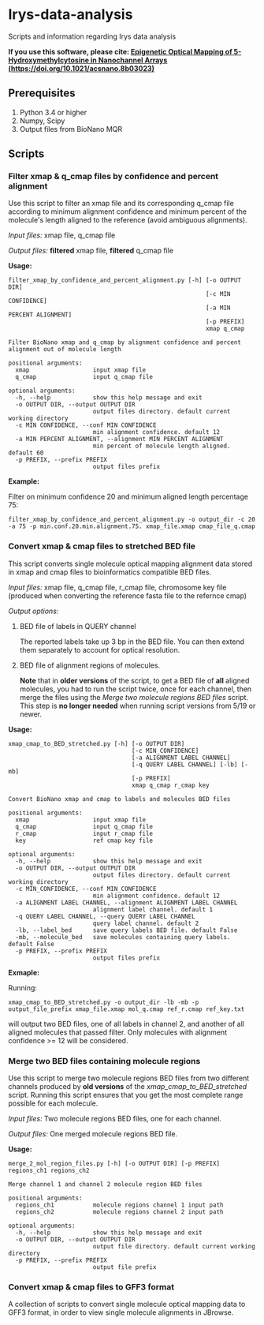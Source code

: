 # Irys-data-analysis
Scripts and information regarding Irys data analysis

**If you use this software, please cite: [Epigenetic Optical Mapping of 5-Hydroxymethylcytosine in Nanochannel Arrays (https://doi.org/10.1021/acsnano.8b03023)](https://doi.org/10.1021/acsnano.8b03023)**

## Prerequisites
1. Python 3.4 or higher
2. Numpy, Scipy
3. Output files from BioNano MQR

## Scripts
### Filter xmap & q_cmap files by confidence and percent alignment
Use this script to filter an xmap file and its corresponding q_cmap file according to minimum alignment confidence and minimum percent of the molecule's length aligned to the reference (avoid ambiguous alignments).

_Input files:_ xmap file, q_cmap file

_Output files:_ **filtered** xmap file, **filtered** q_cmap file

**Usage:**
```
filter_xmap_by_confidence_and_percent_alignment.py [-h] [-o OUTPUT DIR]
                                                        [-c MIN CONFIDENCE]
                                                        [-a MIN PERCENT ALIGNMENT]
                                                        [-p PREFIX]
                                                        xmap q_cmap

Filter BioNano xmap and q_cmap by alignment confidence and percent alignment out of molecule length

positional arguments:
  xmap                  input xmap file
  q_cmap                input q_cmap file

optional arguments:
  -h, --help            show this help message and exit
  -o OUTPUT DIR, --output OUTPUT DIR
                        output files directory. default current working directory
  -c MIN CONFIDENCE, --conf MIN CONFIDENCE
                        min alignment confidence. default 12
  -a MIN PERCENT ALIGNMENT, --alignment MIN PERCENT ALIGNMENT
                        min percent of molecule length aligned. default 60
  -p PREFIX, --prefix PREFIX
                        output files prefix
```

**Example:**

Filter on minimum confidence 20 and minimum aligned length percentage 75:
```
filter_xmap_by_confidence_and_percent_alignment.py -o output_dir -c 20 -a 75 -p min.conf.20.min.alignment.75. xmap_file.xmap cmap_file_q.cmap
```

### Convert xmap & cmap files to stretched BED file
This script converts single molecule optical mapping alignment data stored in xmap and cmap files to bioinformatics compatible BED files.

_Input files:_ xmap file, q_cmap file, r_cmap file, chromosome key file (produced when converting the reference fasta file to the refernce cmap)

_Output options:_
1. BED file of labels in QUERY channel

   The reported labels take up 3 bp in the BED file. You can then extend them separately to account for optical resolution.

2. BED file of alignment regions of molecules.

   **Note** that in **older versions** of the script, to get a BED file of **all** aligned molecules, you had to run the script twice, once for each channel, then merge the files using the _Merge two molecule regions BED files_ script. This step is **no longer needed** when running script versions from 5/19 or newer.

**Usage:**
```
xmap_cmap_to_BED_stretched.py [-h] [-o OUTPUT DIR]
                                   [-c MIN_CONFIDENCE]
                                   [-a ALIGNMENT LABEL CHANNEL]
                                   [-q QUERY LABEL CHANNEL] [-lb] [-mb]
                                   [-p PREFIX]
                                   xmap q_cmap r_cmap key

Convert BioNano xmap and cmap to labels and molecules BED files

positional arguments:
  xmap                  input xmap file
  q_cmap                input q_cmap file
  r_cmap                input r_cmap file
  key                   ref cmap key file

optional arguments:
  -h, --help            show this help message and exit
  -o OUTPUT DIR, --output OUTPUT DIR
                        output files directory. default current working directory
  -c MIN_CONFIDENCE, --conf MIN_CONFIDENCE
                        min alignment confidence. default 12
  -a ALIGNMENT LABEL CHANNEL, --alignment ALIGNMENT LABEL CHANNEL
                        alignment label channel. default 1
  -q QUERY LABEL CHANNEL, --query QUERY LABEL CHANNEL
                        query label channel. default 2
  -lb, --label_bed      save query labels BED file. default False
  -mb, --molecule_bed   save molecules containing query labels. default False
  -p PREFIX, --prefix PREFIX
                        output files prefix
```

**Exmaple:**

Running:
```
xmap_cmap_to_BED_stretched.py -o output_dir -lb -mb -p output_file_prefix xmap_file.xmap mol_q.cmap ref_r.cmap ref_key.txt
```
will output two BED files, one of all labels in channel 2, and another of all aligned molecules that passed filter. Only molecules with alignment confidence >= 12 will be considered.

### Merge two BED files containing molecule regions
Use this script to merge two molecule regions BED files from two different channels produced by **old versions** of the _xmap_cmap_to_BED_stretched_ script. Running this script ensures that you get the most complete range possible for each molecule.

_Input files:_ Two molecule regions BED files, one for each channel.

_Output files:_ One merged molecule regions BED file.

**Usage:**
```
merge_2_mol_region_files.py [-h] [-o OUTPUT DIR] [-p PREFIX] regions_ch1 regions_ch2

Merge channel 1 and channel 2 molecule region BED files

positional arguments:
  regions_ch1           molecule regions channel 1 input path
  regions_ch2           molecule regions channel 2 input path

optional arguments:
  -h, --help            show this help message and exit
  -o OUTPUT DIR, --output OUTPUT DIR
                        output file directory. default current working directory
  -p PREFIX, --prefix PREFIX
                        output file prefix
```

### Convert xmap & cmap files to GFF3 format
A collection of scripts to convert single molecule optical mapping data to GFF3 format, in order to view single molecule alignments in JBrowse.
